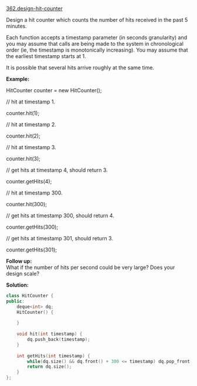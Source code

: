 [362.design-hit-counter](https://leetcode.com/problems/design-hit-counter/)  

Design a hit counter which counts the number of hits received in the past 5 minutes.

Each function accepts a timestamp parameter (in seconds granularity) and you may assume that calls are being made to the system in chronological order (ie, the timestamp is monotonically increasing). You may assume that the earliest timestamp starts at 1.

It is possible that several hits arrive roughly at the same time.

**Example:**

  
HitCounter counter = new HitCounter();
  

  
// hit at timestamp 1.
  
counter.hit(1);
  

  
// hit at timestamp 2.
  
counter.hit(2);
  

  
// hit at timestamp 3.
  
counter.hit(3);
  

  
// get hits at timestamp 4, should return 3.
  
counter.getHits(4);
  

  
// hit at timestamp 300.
  
counter.hit(300);
  

  
// get hits at timestamp 300, should return 4.
  
counter.getHits(300);
  

  
// get hits at timestamp 301, should return 3.
  
counter.getHits(301); 
  

**Follow up:**  
What if the number of hits per second could be very large? Does your design scale?  



**Solution:**  

```cpp
class HitCounter {
public:
    deque<int> dq;
    HitCounter() {
        
    }
    
    void hit(int timestamp) {
        dq.push_back(timestamp);
    }
    
    int getHits(int timestamp) {
        while(dq.size() && dq.front() + 300 <= timestamp) dq.pop_front();
        return dq.size();
    }
};

```
      